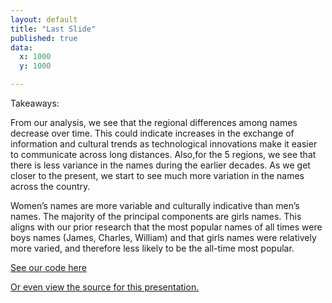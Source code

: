 ```yaml
---
layout: default
title: "Last Slide"
published: true
data:
  x: 1000
  y: 1000

---
```

Takeaways:
 
From our analysis, we see that the regional differences among names decrease over time. This could indicate increases in the exchange of information and cultural trends as technological innovations make it easier to communicate across long distances. Also,for the 5 regions, we see that there is less variance in the names during the earlier decades. As we get closer to the present, we start to see much more variation in the names across the country. 
 
Women’s names are more variable and culturally indicative than men’s names. The majority of the principal components are girls names. This aligns with our prior research that the most popular names of all times were boys names (James, Charles, William) and that girls names were relatively more varied, and therefore less likely to be the all-time most popular. 

[See our code here](https://github.com/UlyssesInvictus/cs109-project)

[Or even view the source for this presentation.](https://github.com/UlyssesInvictus/cs109-project/tree/master/docs)

